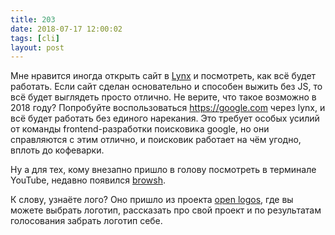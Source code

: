 ```yaml
---
title: 203
date: 2018-07-17 12:00:02
tags: [cli]
layout: post
---
```


Мне нравится иногда открыть сайт в [Lynx](https://bit.ly/2be5qDq) и посмотреть, как всё будет работать. Если сайт сделан основательно и способен выжить без JS, то всё будет выглядеть просто отлично. Не верите, что такое возможно в 2018 году?  Попробуйте воспользоваться <https://google.com> через lynx, и всё будет работать без единого нарекания. Это требует особых усилий от команды frontend-разработки поисковика google, но они справляются с этим отлично, и поисковик работает на чём угодно, вплоть до кофеварки.

Ну а для тех, кому внезапно пришло в голову посмотреть в терминале YouTube, недавно появился [browsh](https://github.com/browsh-org/browsh).

К слову, узнаёте лого? Оно пришло из проекта [open logos](http://openlogos.org/), где вы можете выбрать логотип, рассказать про свой проект и по результатам голосования забрать логотип себе.
